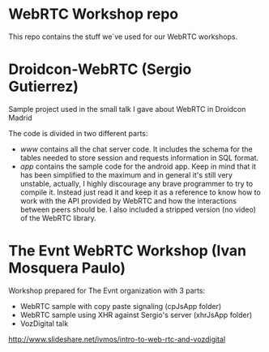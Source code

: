 WebRTC Workshop repo
===============

This repo contains the stuff we´ve used for our WebRTC workshops.

Droidcon-WebRTC (Sergio Gutierrez)
==================================

Sample project used in the small talk I gave about WebRTC in Droidcon Madrid


The code is divided in two different parts:
  * _www_ contains all the chat server code. It includes the schema for the tables needed to store session and requests information in SQL format. 
  * _app_ contains the sample code for the android app. Keep in mind that it has been simplified to the maximum and in general it's still very unstable, actually, I highly discourage any brave programmer to try to compile it. Instead just read it and keep it as a reference to know how to work with the API provided by WebRTC and how the interactions between peers should be. I also included a stripped version (no video) of the WebRTC library.
  

The Evnt WebRTC Workshop (Ivan Mosquera Paulo)
==============================================

Workshop prepared for The Evnt organization with 3 parts:
* WebRTC sample with copy paste signaling (cpJsApp folder)
* WebRTC sample using XHR against Sergio's server (xhrJsApp folder)
* VozDigital talk

http://www.slideshare.net/ivmos/intro-to-web-rtc-and-vozdigital

